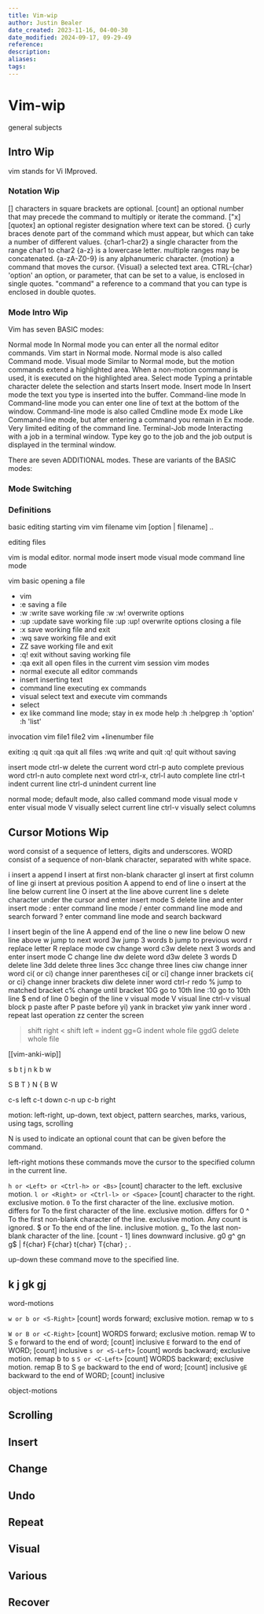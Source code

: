 ```yaml
---
title: Vim-wip
author: Justin Bealer
date_created: 2023-11-16, 04-00-30
date_modified: 2024-09-17, 09-29-49
reference: 
description: 
aliases: 
tags: 
---
```

# Vim-wip
general subjects

## Intro Wip

vim stands for Vi IMproved.

### Notation Wip

[] characters in square brackets are optional.
[count] an optional number that may precede the command to multiply or
iterate the command.
["x] [quotex] an optional register designation  where text can be
stored.
{} curly braces denote part of the command which must appear, but which
can take a number of different values.
{char1-char2} a single character from the range  char1 to char2
  {a-z} is a lowercase letter.
  multiple ranges may be concatenated.
    {a-zA-Z0-9} is any alphanumeric character.
{motion} a command that moves the cursor.
{Visual} a selected text area.
CTRL-{char}
'option' an option, or parameter, that can be set to a value, is enclosed
in single quotes.
"command" a reference to a command that you can type is enclosed in
double quotes.
<!--ID: 1639612872499-->


### Mode Intro Wip

Vim has seven BASIC modes:

Normal mode
  In Normal mode you can enter all the normal editor commands.
  Vim start in Normal mode.
  Normal mode is also called Command mode.
Visual mode
  Similar to Normal mode, but the motion commands extend a highlighted
  area.
  When a non-motion command is used, it is executed on the highlighted
  area.
Select mode
  Typing a printable character delete the selection and starts Insert
  mode.
Insert mode
  In Insert mode the text you type is inserted into the buffer.
Command-line mode
  In Command-line mode you can enter one line of text at the bottom of
  the window.
  Command-line mode is also called Cmdline mode
Ex mode
  Like Command-line mode, but after entering a command you remain in Ex
  mode.
  Very limited editing of the command line.
Terminal-Job mode
  Interacting with a job in a terminal window.
  Type key go to the job and the job output is displayed in the
  terminal window.

There are seven ADDITIONAL modes. These are  variants of the BASIC
modes:

### Mode Switching
### Definitions

basic editing
  starting vim
    vim filename
    vim [option | filename] ..

editing files


vim is modal editor.
  normal mode
  insert mode
  visual mode
  command line mode

vim basic
opening a file
- vim <file>
- :e <file>
saving a file
- :w :write save working file
  :w <file>
  :w! <file> overwrite options
- :up :update save working file
  :up <file>
  :up! <file> overwrite options
closing a file
- :x save working file and exit
- :wq save working file and exit
- ZZ save working file and exit
- :q! exit without saving working file
- :qa exit all open files in the current vim session
vim modes
- normal execute all editor commands
- insert inserting text
- command line executing ex commands
- visual select text and execute vim commands
- select
- ex like command line mode; stay in ex mode
help
:h
:helpgrep
:h 'option'
  :h 'list'

invocation
vim file1 file2
vim +linenumber file

exiting
:q quit
:qa quit all files
:wq write and quit
:q! quit without saving


insert mode
  ctrl-w delete the current word
  ctrl-p auto complete previous word
  ctrl-n auto complete next word
  ctrl-x, ctrl-l auto complete line
  ctrl-t  indent current line
  ctrl-d unindent current line

normal mode; default mode, also called command mode
visual mode
  v enter visual mode
  V visually select current line
  ctrl-v visually select columns



## Cursor Motions Wip

word consist of a sequence of letters, digits and underscores.
WORD consist of a sequence of non-blank character, separated with white
space.

i insert
a append
I insert at first non-blank character
gI insert at first column of line
gi insert at previous position
A append to end of line
o insert at the line below current line
O insert at the line above current line
s delete character under the cursor and enter insert mode
S delete line and enter insert mode
: enter command line mode
/ enter command line mode and search forward
? enter command line mode and search backward



I insert begin of the line
A append end of the line
o new line below
O new line above
w jump to next word
  3w jump 3 words
b jump to previous word
r replace letter
R replace mode
cw change word
  c3w delete next 3 words and enter insert mode
C change line
dw delete word
  d3w delete 3 words
D delete line
3dd delete three lines
3cc change three lines
ciw change inner word
ci( or ci) change inner parentheses
ci[ or ci] change inner brackets
ci{ or ci} change inner brackets
diw delete inner word
ctrl-r redo
% jump to matched bracket
c% change until bracket
10G go to 10th line
  :10 go to 10th line
$ end of line
0 begin of the line
v visual mode
V visual line
ctrl-v visual block
p paste after
P paste before
yi) yank in bracket
yiw yank inner word
. repeat last operation
zz center the screen
> shift right
< shift left
= indent
gg=G indent whole file
ggdG delete whole file




[[vim-anki-wip]]

s b
t j
n k
b w

S B
T }
N {
B W

c-s left
c-t down
c-n up
c-b right

motion: left-right, up-down, text object, pattern searches, marks,
various, using tags, scrolling

N is used to indicate an optional count that can be given before the
command.

left-right motions
these commands move the cursor to the specified column in the current
line.


`h or <Left> or <Ctrl-h> or <Bs>`
  [count] character to the left. exclusive motion.
`l or <Right> or <Ctrl-l> or <Space>`
  [count] character to the right. exclusive motion.
`0`
  To the first character of the line. exclusive motion.
  differs for <Home>
<Home>
  To the first character of the line. exclusive motion.
  differs for 0
^
  To the first non-blank character of the line. exclusive motion.
  Any count is ignored.
$ or <End>
  To the end of the line. inclusive motion.
g_
  To the last non-blank character of the line.
  [count - 1] lines downward inclusive.
g0
g^
gn
g$
|
f{char}
F{char}
t{char}
T{char}
;
.
<!--ID: 1639612872511-->


up-down
these command move to the specified line.

k
j
gk
gj
-


word-motions

`w or b or <S-Right>`
  [count] words forward; exclusive motion.
  remap w to s

`W or B or <C-Right>`
  [count] WORDS forward; exclusive motion.
  remap W to S
`e`
  forward to the end of word; [count] inclusive
`E`
  forward to the end of WORD; [count] inclusive
`s or <S-Left>`
  [count] words backward; exclusive motion.
  remap b to s
`S or <C-Left>`
  [count] WORDS backward; exclusive motion.
  remap B to S
`ge`
  backward to the end of word; [count] inclusive
`gE`
  backward to the end of WORD; [count] inclusive

object-motions



## Scrolling
## Insert
## Change
## Undo
## Repeat
## Visual
## Various
## Recover
